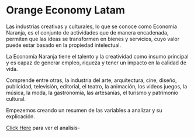# Orange Economy Latam

Las industrias creativas y culturales, lo que se conoce como Economía Naranja, es el conjunto de actividades que de manera encadenada, permiten que las ideas se transformen en bienes y servicios, cuyo valor puede estar basado en la propiedad intelectual.

La Economía Naranja tiene el talento y la creatividad como insumo principal y es capaz de generar empleo, riqueza y tener un impacto en la calidad de vida.

Comprende entre otras, la industria del arte, arquitectura, cine, diseño, publicidad, televisión, editorial, el teatro, la animación, los videos juegos, la música, la moda, la gastronomía, las artesanías, el turismo y patrimonio cultural.

Empezemos creando un resumen de las variables a analizar y su explicación.

[Click Here](https://mahonry.github.io/OrangeEconomyLatam/) para ver el analisis-
